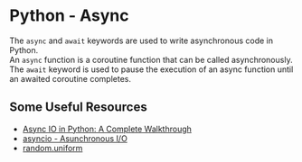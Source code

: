 # Python - Async
The `async` and `await` keywords are used to write asynchronous code in Python.<br> An `async` function is a coroutine function that can be called asynchronously.<br> The `await` keyword is used to pause the execution of an async function until an awaited coroutine completes.

## Some Useful Resources
* [Async IO in Python: A Complete Walkthrough](https://realpython.com/async-io-python/)<br>
* [asyncio - Asunchronous I/O](https://docs.python.org/3/library/asyncio.html)<br>
* [random.uniform](https://docs.python.org/3/library/random.html#random.uniform)<br>

